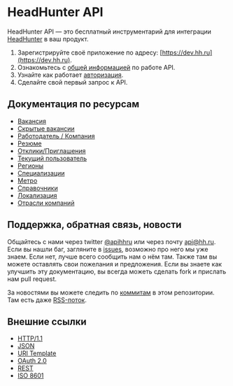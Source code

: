 # HeadHunter API

HeadHunter API — это бесплатный инструментарий для интеграции [HeadHunter](http://hh.ru/) в ваш продукт.

1. Зарегистрируйте своё приложение по адресу: [https://dev.hh.ru](https://dev.hh.ru).
2. Ознакомьтесь с [общей информацией](docs/general.md) по работе API.
3. Узнайте как работает [авторизация](docs/authorization.md).
4. Сделайте свой первый запрос к API.

## Документация по ресурсам
* [Вакансия](docs/vacancies.md)
* [Скрытые вакансии](docs/blacklisted.md)
* [Работодатель / Компания](docs/employers.md)
* [Резюме](docs/resumes.md)
* [Отклики/Приглашения](docs/negotiations.md)
* [Текущий пользователь](docs/me.md)
* [Регионы](docs/areas.md)
* [Специализации](docs/specializations.md)
* [Метро](docs/metro.md)
* [Справочники](docs/dictionaries.md)
* [Локализация](docs/locales.md)
* [Отрасли компаний](docs/industries.md)

## Поддержка, обратная связь, новости
Общайтесь с нами через twitter [@apihhru](https://twitter.com/apihhru) или через почту api@hh.ru.  
Если вы нашли баг, загляните в [issues](https://github.com/hhru/api/issues), возможно про него мы уже знаем. 
Если нет, лучше всего сообщить нам о нём там. Также там вы можете оставлять свои пожелания и предложения.
Если вы знаете как улучшить эту документацию, вы всегда можеть сделать fork и прислать нам pull request.   

За новостями вы можете следить по [коммитам](https://github.com/hhru/api/commits/master) в этом репозитории. Там есть даже 
[RSS-поток](https://github.com/hhru/api/commits/master.atom).

## Внешние ссылки
* [HTTP/1.1](http://tools.ietf.org/html/rfc2616)
* [JSON](http://json.org/)
* [URI Template](http://tools.ietf.org/html/rfc6570)
* [OAuth 2.0](http://tools.ietf.org/html/rfc6749)
* [REST](http://www.ics.uci.edu/~fielding/pubs/dissertation/rest_arch_style.htm)
* [ISO 8601](http://en.wikipedia.org/wiki/ISO_8601)
